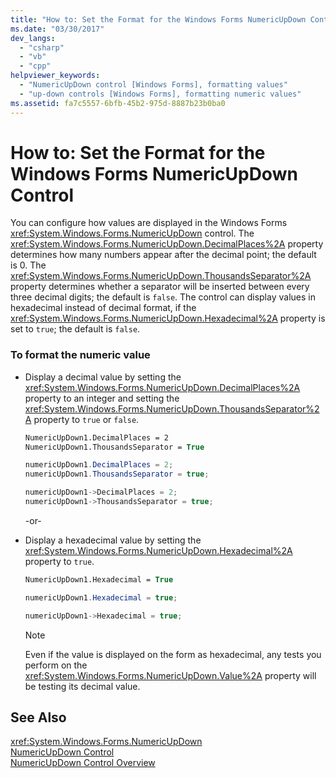 ```yaml
---
title: "How to: Set the Format for the Windows Forms NumericUpDown Control"
ms.date: "03/30/2017"
dev_langs: 
  - "csharp"
  - "vb"
  - "cpp"
helpviewer_keywords: 
  - "NumericUpDown control [Windows Forms], formatting values"
  - "up-down controls [Windows Forms], formatting numeric values"
ms.assetid: fa7c5557-6bfb-45b2-975d-8887b23b0ba0
---
```

# How to: Set the Format for the Windows Forms NumericUpDown Control
You can configure how values are displayed in the Windows Forms <xref:System.Windows.Forms.NumericUpDown> control. The <xref:System.Windows.Forms.NumericUpDown.DecimalPlaces%2A> property determines how many numbers appear after the decimal point; the default is 0. The <xref:System.Windows.Forms.NumericUpDown.ThousandsSeparator%2A> property determines whether a separator will be inserted between every three decimal digits; the default is `false`. The control can display values in hexadecimal instead of decimal format, if the <xref:System.Windows.Forms.NumericUpDown.Hexadecimal%2A> property is set to `true`; the default is `false`.  
  
### To format the numeric value  
  
- Display a decimal value by setting the <xref:System.Windows.Forms.NumericUpDown.DecimalPlaces%2A> property to an integer and setting the <xref:System.Windows.Forms.NumericUpDown.ThousandsSeparator%2A> property to `true` or `false`.  
  
  ```vb  
  NumericUpDown1.DecimalPlaces = 2  
  NumericUpDown1.ThousandsSeparator = True  
  ```  
  
  ```csharp  
  numericUpDown1.DecimalPlaces = 2;  
  numericUpDown1.ThousandsSeparator = true;  
  ```  
  
  ```cpp  
  numericUpDown1->DecimalPlaces = 2;  
  numericUpDown1->ThousandsSeparator = true;  
  ```  
  
   -or-  
  
- Display a hexadecimal value by setting the <xref:System.Windows.Forms.NumericUpDown.Hexadecimal%2A> property to `true`.  
  
  ```vb  
  NumericUpDown1.Hexadecimal = True  
  ```  
  
  ```csharp  
  numericUpDown1.Hexadecimal = true;  
  ```  
  
  ```cpp  
  numericUpDown1->Hexadecimal = true;  
  ```  
  
  > [!NOTE]
  >  Even if the value is displayed on the form as hexadecimal, any tests you perform on the <xref:System.Windows.Forms.NumericUpDown.Value%2A> property will be testing its decimal value.  
  
## See Also  
 <xref:System.Windows.Forms.NumericUpDown>  
 [NumericUpDown Control](../../../../docs/framework/winforms/controls/numericupdown-control-windows-forms.md)  
 [NumericUpDown Control Overview](../../../../docs/framework/winforms/controls/numericupdown-control-overview-windows-forms.md)
